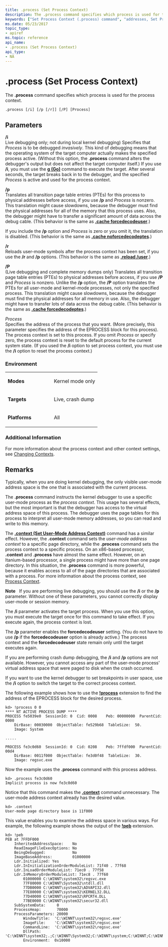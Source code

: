 ```yaml
---
title: .process (Set Process Context)
description: The .process command specifies which process is used for the process context.
keywords: ["Set Process Context (.process) command", "addresses, Set Process Context (.process) command", "context, Set Process Context (.process) command", "Process, Set Process Context (.process) command", ".process (Set Process Context) Windows Debugging"]
ms.date: 05/23/2017
topic_type:
- apiref
ms.topic: reference
api_name:
- .process (Set Process Context)
api_type:
- NA
---
```


# .process (Set Process Context)


The **.process** command specifies which process is used for the process context.

```dbgcmd
.process [/i] [/p [/r]] [/P] [Process]
```

## <span id="ddk_meta_set_process_context_dbg"></span><span id="DDK_META_SET_PROCESS_CONTEXT_DBG"></span>Parameters


<span id="________i______"></span><span id="________I______"></span> **/i**   
Live debugging only; not during local kernel debugging) Specifies that *Process* is to be debugged *invasively*. This kind of debugging means that the operating system of the target computer actually makes the specified process active. (Without this option, the **.process** command alters the debugger's output but does not affect the target computer itself.) If you use **/i**, you must use the [**g (Go)**](g--go-.md) command to execute the target. After several seconds, the target breaks back in to the debugger, and the specified *Process* is active and used for the process context.

<span id="________p______"></span><span id="________P______"></span> **/p**   
Translates all transition page table entries (PTEs) for this process to physical addresses before access, if you use **/p** and *Process* is nonzero. This translation might cause slowdowns, because the debugger must find the physical addresses for all of the memory that this process uses. Also, the debugger might have to transfer a significant amount of data across the debug cable. (This behavior is the same as [**.cache forcedecodeuser**](-cache--set-cache-size-.md).)

If you include the **/p** option and *Process* is zero or you omit it, the translation is disabled. (This behavior is the same as [**.cache noforcedecodeptes**](-cache--set-cache-size-.md).)

<span id="________r______"></span><span id="________R______"></span> **/r**   
Reloads user-mode symbols after the process context has been set, if you use the **/r** and **/p** options. (This behavior is the same as [**.reload /user**](-reload--reload-module-.md).)

<span id="________P______"></span><span id="________p______"></span> **/P**   
(Live debugging and complete memory dumps only) Translates all transition page table entries (PTEs) to physical addresses before access, if you use **/P** and *Process* is nonzero. Unlike the **/p** option, the **/P** option translates the PTEs for all user-mode and kernel-mode processes, not only the specified process. This translation might cause slowdowns, because the debugger must find the physical addresses for all memory in use. Also, the debugger might have to transfer lots of data across the debug cable. (This behavior is the same as [**.cache forcedecodeptes**](-cache--set-cache-size-.md).)

<span id="_______Process______"></span><span id="_______process______"></span><span id="_______PROCESS______"></span> *Process*   
Specifies the address of the process that you want. (More precisely, this parameter specifies the address of the EPROCESS block for this process). The process context is set to this process. If you omit *Process* or specify zero, the process context is reset to the default process for the current system state. (If you used the **/i** option to set process context, you must use the **/i** option to reset the process context.)

### Environment

<table>
<colgroup>
<col width="50%" />
<col width="50%" />
</colgroup>
<tbody>
<tr class="odd">
<td align="left"><p><strong>Modes</strong></p></td>
<td align="left"><p>Kernel mode only</p></td>
</tr>
<tr class="even">
<td align="left"><p><strong>Targets</strong></p></td>
<td align="left"><p>Live, crash dump</p></td>
</tr>
<tr class="odd">
<td align="left"><p><strong>Platforms</strong></p></td>
<td align="left"><p>All</p></td>
</tr>
</tbody>
</table>

 

### Additional Information

For more information about the process context and other context settings, see [Changing Contexts](../debugger/changing-contexts.md).

## Remarks

Typically, when you are doing kernel debugging, the only visible user-mode address space is the one that is associated with the current process.

The **.process** command instructs the kernel debugger to use a specific user-mode process as the *process context*. This usage has several effects, but the most important is that the debugger has access to the virtual address space of this process. The debugger uses the page tables for this process to interpret all user-mode memory addresses, so you can read and write to this memory.

The [**.context (Set User-Mode Address Context)**](-context--set-user-mode-address-context-.md) command has a similar effect. However, the **.context** command sets the *user-mode address context* to a specific page directory, while the **.process** command sets the process context to a specific process. On an x86-based processor, **.context** and **.process** have almost the same effect. However, on an Itanium-based processor, a single process might have more than one page directory. In this situation, the **.process** command is more powerful, because it enables access to all of the page directories that are associated with a process. For more information about the process context, see [Process Context](../debugger/changing-contexts.md#process-context).

**Note**   If you are performing live debugging, you should use the **/i** or the **/p** parameter. Without one of these parameters, you cannot correctly display user-mode or session memory.

 

The **/i** parameter activates the target process. When you use this option, you must execute the target once for this command to take effect. If you execute again, the process context is lost.

The **/p** parameter enables the **forcedecodeuser** setting. (You do not have to use **/p** if the **forcedecodeuser** option is already active.) The process context and the **forcedecodeuser** state remain only until the target executes again.

If you are performing crash dump debugging, the **/i** and **/p** options are not available. However, you cannot access any part of the user-mode process' virtual address space that were paged to disk when the crash occurred.

If you want to use the kernel debugger to set breakpoints in user space, use the **/i** option to switch the target to the correct process context.

The following example shows how to use the [**!process**](-process.md) extension to find the address of the EPROCESS block for the desired process.

```dbgcmd
kd> !process 0 0
**** NT ACTIVE PROCESS DUMP ****
PROCESS fe5039e0  SessionId: 0  Cid: 0008    Peb: 00000000  ParentCid: 0000
    DirBase: 00030000  ObjectTable: fe529b68  TableSize:  50.
    Image: System

.....

PROCESS fe3c0d60  SessionId: 0  Cid: 0208    Peb: 7ffdf000  ParentCid: 00d4
    DirBase: 0011f000  ObjectTable: fe3d0f48  TableSize:  30.
    Image: regsvc.exe
```

Now the example uses the **.process** command with this process address.

```dbgcmd
kd> .process fe3c0d60
Implicit process is now fe3c0d60
```

Notice that this command makes the [**.context**](-context--set-user-mode-address-context-.md) command unnecessary. The user-mode address context already has the desired value.

```dbgcmd
kd> .context 
User-mode page directory base is 11f000
```

This value enables you to examine the address space in various ways. For example, the following example shows the output of the [**!peb**](-peb.md) extension.

```dbgcmd
kd> !peb
PEB at 7FFDF000
    InheritedAddressSpace:    No
    ReadImageFileExecOptions: No
    BeingDebugged:            No
    ImageBaseAddress:         01000000
    Ldr.Initialized: Yes
    Ldr.InInitializationOrderModuleList: 71f40 . 77f68
    Ldr.InLoadOrderModuleList: 71ec0 . 77f58
    Ldr.InMemoryOrderModuleList: 71ec8 . 77f60
        01000000 C:\WINNT\system32\regsvc.exe
        77F80000 C:\WINNT\System32\ntdll.dll
        77DB0000 C:\WINNT\system32\ADVAPI32.dll
        77E80000 C:\WINNT\system32\KERNEL32.DLL
        77D40000 C:\WINNT\system32\RPCRT4.DLL
        77BE0000 C:\WINNT\system32\secur32.dll
    SubSystemData:     0
    ProcessHeap:       70000
    ProcessParameters: 20000
        WindowTitle:  'C:\WINNT\system32\regsvc.exe'
        ImageFile:    'C:\WINNT\system32\regsvc.exe'
        CommandLine:  'C:\WINNT\system32\regsvc.exe'
        DllPath:     'C:\WINNT\system32;.;C:\WINNT\System32;C:\WINNT\system;C:\WINNT;C:\WINNT\system32;C:\WINNT;C:\WINNT\System32\Wbem;C:\PROGRA~1\COMMON~1\AUTODE~1'
        Environment:  0x10000
```

 

 





